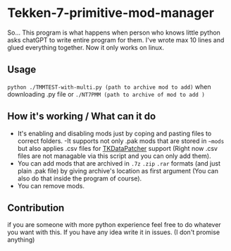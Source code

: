 # Tekken-7-primitive-mod-manager
So...
This program is what happens when person who knows little python asks chatGPT to write entire program for them.
I've wrote max 10 lines and glued everything together.
Now it only works on linux.

## Usage
```python ./TMMTEST-with-multi.py (path to archive mod to add)``` when downloading .py file
or
```./NT7PMM (path to archive of mod to add )```

## How it's working / What can it do
- It's enabling and disabling mods just by coping and pasting files to correct folders.
 -It supports not only .pak mods that are stored in `~mods` but also applies .csv files for [TKDataPatcher](https://tekkenmods.com/mod/2301/tkdatapatcher) support (Right now .csv files are not managable via this script and you can only add them).
- You can add mods that are archived in `.7z` `.zip` `.rar` formats (and just plain .pak file) by giving archive's location as first argument (You can also do that inside the program of course).
- You can remove mods.

## Contribution
if you are someone with more python experience feel free to do whatever you want with this. If you have any idea write it in issues. (I don't promise anything)
